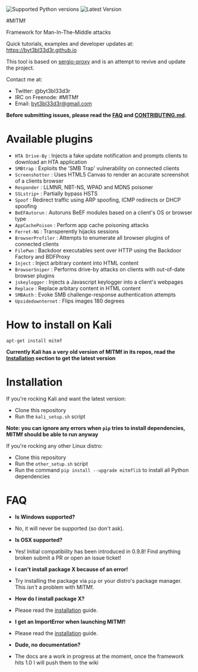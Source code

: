 ![Supported Python versions](https://img.shields.io/badge/python-2.7-blue.svg)
![Latest Version](https://img.shields.io/badge/mitmf-0.9.8%20--%20The%20Dark%20Side-red.svg)

#MITMf

Framework for Man-In-The-Middle attacks

Quick tutorials, examples and developer updates at: https://byt3bl33d3r.github.io

This tool is based on [sergio-proxy](https://github.com/supernothing/sergio-proxy) and is an attempt to revive and update the project.

Contact me at:
- Twitter: @byt3bl33d3r
- IRC on Freenode: #MITMf
- Email: byt3bl33d3r@gmail.com

**Before submitting issues, please read the [FAQ](#faq) and [CONTRIBUTING.md](CONTRIBUTING.md).**

Available plugins
=================
- ```HTA Drive-By```     : Injects a fake update notification and prompts clients to download an HTA application
- ```SMBtrap```          : Exploits the 'SMB Trap' vulnerability on connected clients
- ```Screenshotter```    : Uses HTML5 Canvas to render an accurate screenshot of a clients browser
- ```Responder```        : LLMNR, NBT-NS, WPAD and MDNS poisoner
- ```SSLstrip+```        : Partially bypass HSTS
- ```Spoof```            : Redirect traffic using ARP spoofing, ICMP redirects or DHCP spoofing
- ```BeEFAutorun```      : Autoruns BeEF modules based on a client's OS or browser type
- ```AppCachePoison```   : Perform app cache poisoning attacks 
- ```Ferret-NG```        : Transperently hijacks sessions
- ```BrowserProfiler```  : Attempts to enumerate all browser plugins of connected clients
- ```FilePwn```          : Backdoor executables sent over HTTP using the Backdoor Factory and BDFProxy
- ```Inject```           : Inject arbitrary content into HTML content
- ```BrowserSniper```    : Performs drive-by attacks on clients with out-of-date browser plugins
- ```jskeylogger```      : Injects a Javascript keylogger into a client's webpages
- ```Replace```          : Replace arbitary content in HTML content
- ```SMBAuth```          : Evoke SMB challenge-response authentication attempts
- ```Upsidedownternet``` : Flips images 180 degrees

How to install on Kali
======================

```apt-get install mitmf```

**Currently Kali has a very old version of MITMf in its repos, read the [Installation](#installation) section to get the latest version**

Installation
============
If you're rocking Kali and want the latest version:
- Clone this repository
- Run the ```kali_setup.sh``` script

**Note: you can ignore any errors when ```pip``` tries to install dependencies, MITMf should be able to run anyway**

If you're rocking any other Linux distro:
- Clone this repository
- Run the ```other_setup.sh``` script
- Run the command ```pip install --upgrade mitmflib``` to install all Python dependencies

FAQ
===
- **Is Windows supported?**
- No, it will never be supported (so don't ask).

- **Is OSX supported?**
- Yes! Initial compatibility has been introduced in 0.9.8! Find anything broken submit a PR or open an issue ticket!

- **I can't install package X because of an error!**
- Try installing the package via ```pip``` or your distro's package manager. This *isn't* a problem with MITMf.

- **How do I install package X?**
- Please read the [installation](#installation) guide.

- **I get an ImportError when launching MITMf!**
- Please read the [installation](#installation) guide.

- **Dude, no documentation?**
- The docs are a work in progress at the moment, once the framework hits 1.0 I will push them to the wiki
